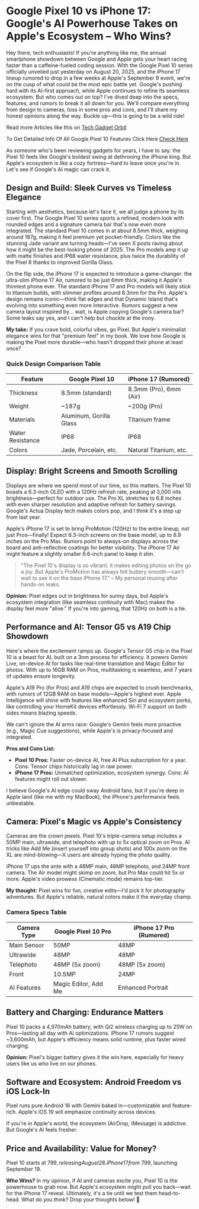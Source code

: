 # Google Pixel 10 vs iPhone 17: Google's AI Powerhouse Takes on Apple's Ecosystem – Who Wins?

Hey there, tech enthusiasts! If you're anything like me, the annual smartphone showdown between Google and Apple gets your heart racing faster than a caffeine-fueled coding session. With the Google Pixel 10 series officially unveiled just yesterday on August 20, 2025, and the iPhone 17 lineup rumored to drop in a few weeks at Apple's September 9 event, we're on the cusp of what could be the most epic battle yet. Google's pushing hard with its AI-first approach, while Apple continues to refine its seamless ecosystem. But who comes out on top? I've dived deep into the specs, features, and rumors to break it all down for you. We'll compare everything from design to cameras, toss in some pros and cons, and I'll share my honest opinions along the way. Buckle up—this is going to be a wild ride!

Read more Articles like this on [Tech Gadget Orbit](https://techgadgetorbit.com/)

To Get Detailed Info Of All Google Pixel 10 Features Click Here [Check Here]( https://techgadgetorbit.com/gemini-ai-features-in-pixel-10/)

As someone who's been reviewing gadgets for years, I have to say: the Pixel 10 feels like Google's boldest swing at dethroning the iPhone king. But Apple's ecosystem is like a cozy fortress—hard to leave once you're in. Let's see if Google's AI magic can crack it.

## Design and Build: Sleek Curves vs Timeless Elegance

Starting with aesthetics, because let's face it, we all judge a phone by its cover first. The Google Pixel 10 series sports a refined, modern look with rounded edges and a signature camera bar that's now even more integrated. The standard Pixel 10 comes in at about 8.5mm thick, weighing around 187g, making it feel premium yet pocket-friendly. Colors like the stunning Jade variant are turning heads—I've seen X posts raving about how it might be the best-looking phone of 2025. The Pro models amp it up with matte finishes and IP68 water resistance, plus twice the durability of the Pixel 8 thanks to improved Gorilla Glass.

On the flip side, the iPhone 17 is expected to introduce a game-changer: the ultra-slim iPhone 17 Air, rumored to be just 6mm thick, making it Apple's thinnest phone ever. The standard iPhone 17 and Pro models will likely stick to titanium builds, with slimmer profiles around 8.3mm for the Pro. Apple's design remains iconic—think flat edges and that Dynamic Island that's evolving into something even more interactive. Rumors suggest a new camera layout inspired by... wait, is Apple copying Google's camera bar? Some leaks say yes, and I can't help but chuckle at the irony.

**My take:** If you crave bold, colorful vibes, go Pixel. But Apple's minimalist elegance wins for that "premium feel" in my book. We love how Google is making the Pixel more durable—who hasn't dropped their phone at least once?

### Quick Design Comparison Table

| Feature              | Google Pixel 10          | iPhone 17 (Rumored)      |
|----------------------|--------------------------|--------------------------|
| Thickness           | 8.5mm (standard)        | 8.3mm (Pro), 6mm (Air)  |
| Weight              | ~187g                   | ~200g (Pro)             |
| Materials           | Aluminum, Gorilla Glass | Titanium frame          |
| Water Resistance    | IP68                    | IP68                    |
| Colors              | Jade, Porcelain, etc.   | Natural Titanium, etc.  |

## Display: Bright Screens and Smooth Scrolling

Displays are where we spend most of our time, so this matters. The Pixel 10 boasts a 6.3-inch OLED with a 120Hz refresh rate, peaking at 3,000 nits brightness—perfect for outdoor use. The Pro XL stretches to 6.8 inches with even sharper resolution and adaptive refresh for battery savings. Google's Actua Display tech makes colors pop, and I think it's a step up from last year.

Apple's iPhone 17 is set to bring ProMotion (120Hz) to the entire lineup, not just Pros—finally! Expect 6.3-inch screens on the base model, up to 6.9 inches on the Pro Max. Rumors point to always-on displays across the board and anti-reflective coatings for better visibility. The iPhone 17 Air might feature a slightly smaller 6.6-inch panel to keep it slim.

> "The Pixel 10's display is so vibrant, it makes editing photos on the go a joy. But Apple's ProMotion has always felt buttery smooth—can't wait to see it on the base iPhone 17." – My personal musing after hands-on leaks.

**Opinion:** Pixel edges out in brightness for sunny days, but Apple's ecosystem integration (like seamless continuity with Mac) makes the display feel more "alive." If you're into gaming, that 120Hz on both is a tie.

## Performance and AI: Tensor G5 vs A19 Chip Showdown

Here's where the excitement ramps up. Google's Tensor G5 chip in the Pixel 10 is a beast for AI, built on a 3nm process for efficiency. It powers Gemini Live, on-device AI for tasks like real-time translation and Magic Editor for photos. With up to 16GB RAM on Pros, multitasking is seamless, and 7 years of updates ensure longevity.

Apple's A19 Pro (for Pros) and A19 chips are expected to crush benchmarks, with rumors of 12GB RAM on base models—Apple's highest ever. Apple Intelligence will shine with features like enhanced Siri and ecosystem perks, like controlling your HomeKit devices effortlessly. Wi-Fi 7 support on both sides means blazing speeds.

We can't ignore the AI arms race: Google's Gemini feels more proactive (e.g., Magic Cue suggestions), while Apple's is privacy-focused and integrated.

**Pros and Cons List:**

- **Pixel 10 Pros:** Faster on-device AI, free AI Plus subscription for a year. Cons: Tensor chips historically lag in raw power.
- **iPhone 17 Pros:** Unmatched optimization, ecosystem synergy. Cons: AI features might roll out slower.

I believe Google's AI edge could sway Android fans, but if you're deep in Apple land (like me with my MacBook), the iPhone's performance feels unbeatable.

## Camera: Pixel's Magic vs Apple's Consistency

Cameras are the crown jewels. Pixel 10's triple-camera setup includes a 50MP main, ultrawide, and telephoto with up to 5x optical zoom on Pros. AI tricks like Add Me (insert yourself into group shots) and 100x zoom on the XL are mind-blowing—X users are already hyping the photo quality.

iPhone 17 ups the ante with a 48MP main, 48MP telephoto, and 24MP front camera. The Air model might skimp on zoom, but Pro Max could hit 5x or more. Apple's video prowess (Cinematic mode) remains top-tier.

**My thought:** Pixel wins for fun, creative edits—I'd pick it for photography adventures. But Apple's reliable, natural colors make it the everyday champ.

### Camera Specs Table

| Camera Type         | Google Pixel 10 Pro     | iPhone 17 Pro (Rumored) |
|---------------------|-------------------------|-------------------------|
| Main Sensor        | 50MP                   | 48MP                   |
| Ultrawide          | 48MP                   | 48MP                   |
| Telephoto          | 48MP (5x zoom)         | 48MP (5x zoom)         |
| Front              | 10.5MP                 | 24MP                   |
| AI Features        | Magic Editor, Add Me   | Enhanced Portrait      |

## Battery and Charging: Endurance Matters

Pixel 10 packs a 4,970mAh battery, with Qi2 wireless charging up to 25W on Pros—lasting all day with AI optimizations. iPhone 17 rumors suggest ~3,600mAh, but Apple's efficiency means solid runtime, plus faster wired charging.

**Opinion:** Pixel's bigger battery gives it the win here, especially for heavy users like us who live on our phones.

## Software and Ecosystem: Android Freedom vs iOS Lock-In

Pixel runs pure Android 16 with Gemini baked in—customizable and feature-rich. Apple's iOS 19 will emphasize continuity across devices.

If you're in Apple's world, the ecosystem (AirDrop, iMessage) is addictive. But Google's AI feels fresher.

## Price and Availability: Value for Money?

Pixel 10 starts at $799, releasing August 28. iPhone 17 from ~$799, launching September 19.

**Who Wins?** In my opinion, if AI and cameras excite you, Pixel 10 is the powerhouse to grab now. But Apple's ecosystem might pull you back—wait for the iPhone 17 reveal. Ultimately, it's a tie until we test them head-to-head. What do you think? Drop your thoughts below! 🚀
